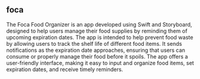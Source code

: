 ## foca
The Foca Food Organizer is an app developed using Swift and Storyboard, designed to help users manage their food supplies by reminding them of upcoming expiration dates. The app is intended to help prevent food waste by allowing users to track the shelf life of different food items. It sends notifications as the expiration date approaches, ensuring that users can consume or properly manage their food before it spoils. The app offers a user-friendly interface, making it easy to input and organize food items, set expiration dates, and receive timely reminders.
